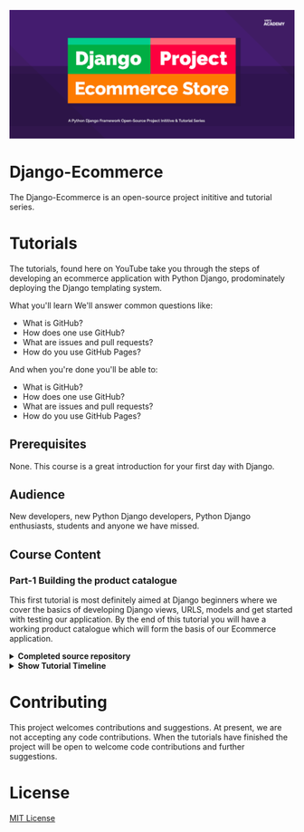 ![alt text](test2.png)
# Django-Ecommerce
The Django-Ecommerce is an open-source project inititive and tutorial series.   

# Tutorials
The tutorials, found here on YouTube take you through the steps of developing an ecommerce application with Python Django, prodominately deploying the Django templating system.

What you'll learn
We'll answer common questions like:

<ul>
<li>What is GitHub?</li>
<li>How does one use GitHub?</li>
<li>What are issues and pull requests?</li>
<li>How do you use GitHub Pages?</li>
</ul>

And when you're done you'll be able to:

<ul>
<li>What is GitHub?</li>
<li>How does one use GitHub?</li>
<li>What are issues and pull requests?</li>
<li>How do you use GitHub Pages?</li>
</ul>


## Prerequisites
None. This course is a great introduction for your first day with Django.

## Audience
New developers, new Python Django developers, Python Django enthusiasts, students and anyone we have missed.

## Course Content

### **Part-1 Building the product catalogue**
This first tutorial is most definitely aimed at Django beginners where we cover the basics of developing Django views, URLS, models and get started with testing our application. By the end of this tutorial you will have a working product catalogue which will form the basis of our Ecommerce application.
<details>
<summary>
<b>Completed source repository</b>
</summary>
Part 1
</details>
<details>
<summary>
<b>Show Tutorial Timeline</b>
</summary>

#### Introduction & Getting Started
00:00 Project Introduction  
04:38 Preview of final application  

#### Development
05:52 Visual Studio Extensions  
07:38 Check Python Version  
07:42 Create Virtual Environment  
08:30 Install Django  
08:52 Start Django Project  
09:40 Create New Django App  
10:42 Building the Models  
29:37 Install Pillow  
30:02 Make Initial Migrations  
31:43 Setup the Media Folder for Saving Images  
36:39 Django Admin Configuration  

#### Testing Part 1 - Testing Models
44:38 Introduction to Django Python Testing  
46:47 How to run a test in Django  
49:25 Working with Coverage  
53:36 A Test Anatomy  
01:03:54 Building Model Tests  

#### Developing URLs and Views
01:11:12 Intro and Visualising URLs, Views, Templates and Models  
01:15:13 Configuring the URL Files  
01:19:16 Building the Home View  
01:22:59 Configure the Template Settings  
01:23:51 Django Templating  
01:25:20 Building the base.html page  
01:28:10 Building the home.html page  
01:30:44 Integrating Bootstrap to the Project  
01:35:11 Developing the base and home page with Bootstrap  
01:37:37 Developing the Category view  
01:38:36 Making Data Available - Context Pre-processor  
01:40:46 Building the Products Data Grid  
01:45:04 Building the Product Single Page View  
01:51:42 Creating the detail.html Page  
01:55:25 Building Dynamic Links - Linking Pages and Categories  
01:59:03 Building the Category View and Template  

#### Testing Part 2 - Testing Views
02:07:22 Building Tests for Views  
02:11:01 How to Skip Tests  
02:13:03 Using the Test Client   
02:15:53 Understanding HTML Response Codes    
02:20:34 Using HttpRequest() to Test HTML Code    
02:31:49 Using Request Factory Introduction and Test Example    

#### PEP 8 Python Style Guide
02:37:10 Introduction to PEP 8   
02:39:43 Flake8 Install and Basic Usage   
02:43:18 Installing and using isort  
</details>

# Contributing
This project welcomes contributions and suggestions. At present, we are not accepting any code contributions. When the tutorials have finished the project will be open to welcome code contributions and further suggestions.

# License
[MIT License](LICENSE)

